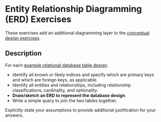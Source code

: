 # Entity Relationship Diagramming (ERD) Exercises

These exercises add an additional diagramming layer to the [conceptual design exercises](/resources/database-design/conceptual-design/conceptual-design-exercises.md).

## Description

For each [example relational database table design](/resources/database-design/physical-design/examples):

  + Identify all known or likely indices and specify which are primary keys and which are foreign keys, as applicable.
  + Identify all entities and relationships, including relationship classifications, cardinality, and optionality.
  + **Draw/sketch an ERD to represent the database design**.
  + Write a simple query to join the two tables together.

Explicitly state your assumptions to provide additional justification for your answers.
